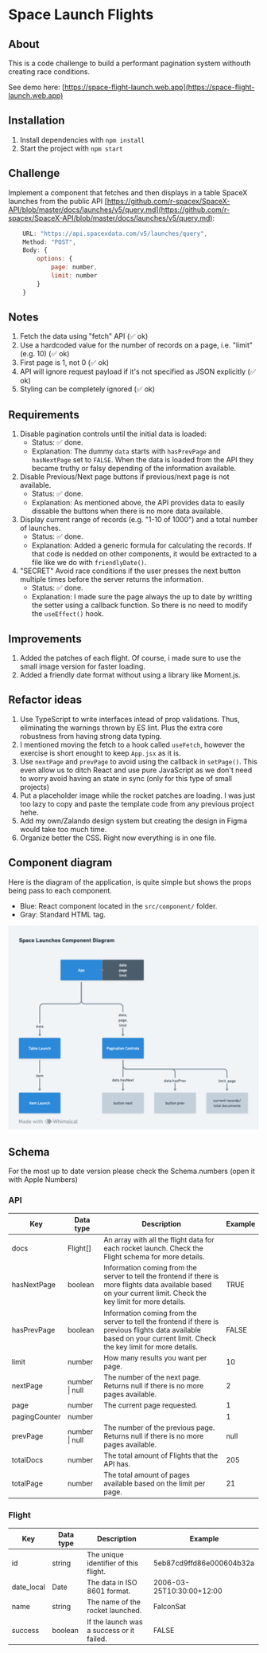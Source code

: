 # Space Launch Flights

## About

This is a code challenge to build a performant pagination system withouth creating race conditions.

See demo here: [https://space-flight-launch.web.app](https://space-flight-launch.web.app)

## Installation

1. Install dependencies with `npm install`
1. Start the project with `npm start`

## Challenge

Implement a component that fetches and then displays in a table
SpaceX launches from the public API [https://github.com/r-spacex/SpaceX-API/blob/master/docs/launches/v5/query.md](https://github.com/r-spacex/SpaceX-API/blob/master/docs/launches/v5/query.md):

```js
    URL: "https://api.spacexdata.com/v5/launches/query",
    Method: "POST",
    Body: {
        options: {
            page: number,
            limit: number
        }
    }
```

## Notes

1. Fetch the data using "fetch" API (✅ ok)
1. Use a hardcoded value for the number of records on a page, i.e. "limit" (e.g. 10) (✅ ok)
1. First page is 1, not 0 (✅ ok)
1. API will ignore request payload if it's not specified as JSON explicitly (✅ ok)
1. Styling can be completely ignored (✅ ok)

## Requirements

1. Disable pagination controls until the initial data is loaded:
   - Status: ✅ done.
   - Explanation: The dummy `data` starts with `hasPrevPage` and `hasNextPage` set to `FALSE`. When the data is loaded from the API they became truthy or falsy depending of the information available.
1. Disable Previous/Next page buttons if previous/next page is not available.
   - Status: ✅ done.
   - Explanation: As mentioned above, the API provides data to easily dissable the buttons when there is no more data available.
1. Display current range of records (e.g. "1-10 of 1000") and a total number of launches.
   - Status: ✅ done.
   - Explanation: Added a generic formula for calculating the records. If that code is nedded on other components, it would be extracted to a file like we do with `friendlyDate()`.
1. "SECRET" Avoid race conditions if the user presses the next button multiple times before the server returns the information.
   - Status: ✅ done.
   - Explanation: I made sure the page always the up to date by writting the setter using a callback function. So there is no need to modify the `useEffect()` hook.

## Improvements

1. Added the patches of each flight. Of course, i made sure to use the small image version for faster loading.
1. Added a friendly date format without using a library like Moment.js.

## Refactor ideas

1. Use TypeScript to write interfaces intead of prop validations. Thus, eliminating the warnings thrown by ES lint. Plus the extra core robustness from having strong data typing.
1. I mentioned moving the fetch to a hook called `useFetch`, however the exercise is short enought to keep `App.jsx` as it is.
1. Use `nextPage` and `prevPage` to avoid using the callback in `setPage()`. This even allow us to ditch React and use pure JavaScript as we don't need to worry avoid having an state in sync (only for this type of small projects)
1. Put a placeholder image while the rocket patches are loading. I was just too lazy to copy and paste the template code from any previous project hehe.
1. Add my own/Zalando design system but creating the design in Figma would take too much time.
1. Organize better the CSS. Right now everything is in one file.

## Component diagram

Here is the diagram of the application, is quite simple but shows the props being pass to each component.

- Blue: React component located in the `src/component/` folder.
- Gray: Standard HTML tag.

![Component diagram](component-diagram.png)

## Schema

For the most up to date version please check the Schema.numbers (open it with Apple Numbers)

### API

| Key           | Data type      | Description                                                                                                                                                            | Example |
| ------------- | -------------- | ---------------------------------------------------------------------------------------------------------------------------------------------------------------------- | ------- |
| docs          | Flight[]       | An array with all the flight data for each rocket launch. Check the Flight schema for more details.                                                                    |         |
| hasNextPage   | boolean        | Information coming from the server to tell the frontend if there is more flights data available based on your current limit. Check the key limit for more details.     | TRUE    |
| hasPrevPage   | boolean        | Information coming from the server to tell the frontend if there is previous flights data available based on your current limit. Check the key limit for more details. | FALSE   |
| limit         | number         | How many results you want per page.                                                                                                                                    | 10      |
| nextPage      | number \| null | The number of the next page. Returns null if there is no more pages available.                                                                                         | 2       |
| page          | number         | The current page requested.                                                                                                                                            | 1       |
| pagingCounter | number         |                                                                                                                                                                        | 1       |
| prevPage      | number \| null | The number of the previous page. Returns null if there is no more pages available.                                                                                     | null    |
| totalDocs     | number         | The total amount of Flights that the API has.                                                                                                                          | 205     |
| totalPage     | number         | The total amount of pages available based on the limit per page.                                                                                                       | 21      |

### Flight

| Key        | Data type | Description                               | Example                   |
| ---------- | --------- | ----------------------------------------- | ------------------------- |
| id         | string    | The unique identifier of this flight.     | 5eb87cd9ffd86e000604b32a  |
| date_local | Date      | The data in ISO 8601 format.              | 2006-03-25T10:30:00+12:00 |
| name       | string    | The name of the rocket launched.          | FalconSat                 |
| success    | boolean   | If the launch was a success or it failed. | FALSE                     |
